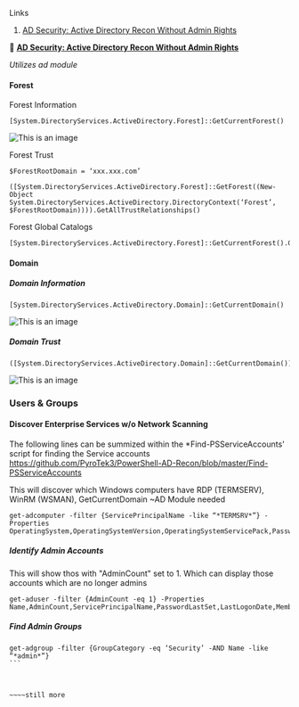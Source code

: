 Links

1. [AD Security: Active Directory Recon Without Admin Rights](https://adsecurity.org/?p=2535)





:book: [**AD Security: Active Directory Recon Without Admin Rights**](https://adsecurity.org/?p=2535)

*Utilizes ad module*



####  Forest
Forest Information
```
[System.DirectoryServices.ActiveDirectory.Forest]::GetCurrentForest()
```
![This is an image](https://github.com/full-recover/Tutorial-Dump/blob/master/Research%20Notes/Results/AD-Security/GetCurrentForest.png)

Forest Trust
```
$ForestRootDomain = ‘xxx.xxx.com’
```
```
([System.DirectoryServices.ActiveDirectory.Forest]::GetForest((New-Object System.DirectoryServices.ActiveDirectory.DirectoryContext(‘Forest’, $ForestRootDomain)))).GetAllTrustRelationships()
```
Forest Global Catalogs
```
[System.DirectoryServices.ActiveDirectory.Forest]::GetCurrentForest().GlobalCatalogs
```


#### Domain
##### Domain Information
 ```
[System.DirectoryServices.ActiveDirectory.Domain]::GetCurrentDomain()
```
![This is an image](https://github.com/full-recover/Tutorial-Dump/blob/master/Research%20Notes/Results/AD-Security/GetCurrentDomain().png)


##### Domain Trust

```
([System.DirectoryServices.ActiveDirectory.Domain]::GetCurrentDomain()).GetAllTrustRelationships()
```
![This is an image](https://github.com/full-recover/Tutorial-Dump/blob/master/Research%20Notes/Results/AD-Security/ForestTrustRelationships.png)

### Users & Groups

#### Discover Enterprise Services w/o Network Scanning
The following lines can be summized within the *Find-PSServiceAccounts' script for finding the Service accounts
https://github.com/PyroTek3/PowerShell-AD-Recon/blob/master/Find-PSServiceAccounts

This will discover which Windows computers have RDP (TERMSERV), WinRM (WSMAN), GetCurrentDomain
~AD Module needed
```
get-adcomputer -filter {ServicePrincipalName -like “*TERMSRV*”} -Properties OperatingSystem,OperatingSystemVersion,OperatingSystemServicePack,PasswordLastSet,LastLogonDate,ServicePrincipalName,TrustedForDelegation,TrustedtoAuthForDelegation
```

##### Identify Admin Accounts
This will show thos with "AdminCount" set to 1. Which can display those accounts which are no longer admins
```
get-aduser -filter {AdminCount -eq 1} -Properties Name,AdminCount,ServicePrincipalName,PasswordLastSet,LastLogonDate,MemberOf
```

##### Find Admin Groups
````
get-adgroup -filter {GroupCategory -eq ‘Security’ -AND Name -like “*admin*”}
```



~~~~still more
